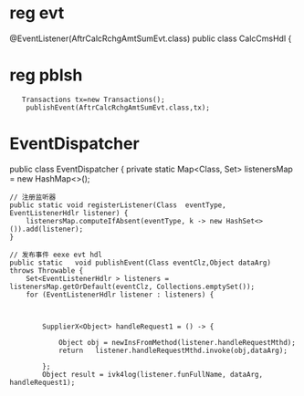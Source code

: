 

# reg evt

@EventListener(AftrCalcRchgAmtSumEvt.class)
public class CalcCmsHdl {


# reg pblsh

       Transactions tx=new Transactions();
        publishEvent(AftrCalcRchgAmtSumEvt.class,tx);

# EventDispatcher

public class EventDispatcher {
private static  Map<Class, Set<EventListenerHdlr>> listenersMap = new HashMap<>();

    // 注册监听器
    public static void registerListener(Class  eventType, EventListenerHdlr listener) {
        listenersMap.computeIfAbsent(eventType, k -> new HashSet<>()).add(listener);
    }

    // 发布事件 eexe evt hdl
    public static   void publishEvent(Class eventClz,Object dataArg) throws Throwable {
        Set<EventListenerHdlr > listeners = listenersMap.getOrDefault(eventClz, Collections.emptySet());
        for (EventListenerHdlr listener : listeners) {



            SupplierX<Object> handleRequest1 = () -> {

                Object obj = newInsFromMethod(listener.handleRequestMthd);
                return   listener.handleRequestMthd.invoke(obj,dataArg);

            };
            Object result = ivk4log(listener.funFullName, dataArg, handleRequest1);

